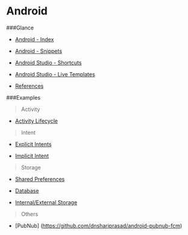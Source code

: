 # Android

###Glance
* [Android - Index](https://github.com/dnshariprasad/android-index)

* [Android - Snippets](https://github.com/dnshariprasad/android-snippets)

* [Android Studio - Shortcuts](https://github.com/dnshariprasad/android-studio-shortcuts) 

* [Android Studio - Live Templates](https://github.com/dnshariprasad/android-studio-live-templates)

* [References](https://github.com/dnshariprasad/android-references)

###Examples

>Activity

* [Activity Lifecycle](https://github.com/dnshariprasad/android-activity-lifecycle)

>Intent

* [Explicit Intents](https://github.com/dnshariprasad/android-explicit-intents)

* [Implicit Intent](https://github.com/dnshariprasad/android-implicit-intent)

> Storage

* [Shared Preferences](https://github.com/dnshariprasad/android-shared-preferences)

* [Database](https://github.com/dnshariprasad/android-database)

* [Internal/External Storage](http://www.tutorialspoint.com/android/android_internal_storage.htm)

> Others

* [PubNub] (https://github.com/dnshariprasad/android-pubnub-fcm)

